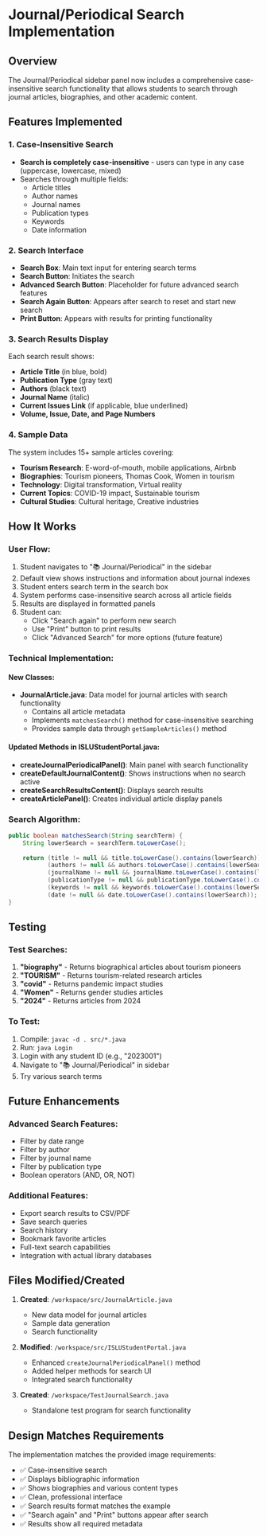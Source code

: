 # Journal/Periodical Search Implementation

## Overview
The Journal/Periodical sidebar panel now includes a comprehensive case-insensitive search functionality that allows students to search through journal articles, biographies, and other academic content.

## Features Implemented

### 1. Case-Insensitive Search
- **Search is completely case-insensitive** - users can type in any case (uppercase, lowercase, mixed)
- Searches through multiple fields:
  - Article titles
  - Author names
  - Journal names
  - Publication types
  - Keywords
  - Date information

### 2. Search Interface
- **Search Box**: Main text input for entering search terms
- **Search Button**: Initiates the search
- **Advanced Search Button**: Placeholder for future advanced search features
- **Search Again Button**: Appears after search to reset and start new search
- **Print Button**: Appears with results for printing functionality

### 3. Search Results Display
Each search result shows:
- **Article Title** (in blue, bold)
- **Publication Type** (gray text)
- **Authors** (black text)
- **Journal Name** (italic)
- **Current Issues Link** (if applicable, blue underlined)
- **Volume, Issue, Date, and Page Numbers**

### 4. Sample Data
The system includes 15+ sample articles covering:
- **Tourism Research**: E-word-of-mouth, mobile applications, Airbnb
- **Biographies**: Tourism pioneers, Thomas Cook, Women in tourism
- **Technology**: Digital transformation, Virtual reality
- **Current Topics**: COVID-19 impact, Sustainable tourism
- **Cultural Studies**: Cultural heritage, Creative industries

## How It Works

### User Flow:
1. Student navigates to "📚 Journal/Periodical" in the sidebar
2. Default view shows instructions and information about journal indexes
3. Student enters search term in the search box
4. System performs case-insensitive search across all article fields
5. Results are displayed in formatted panels
6. Student can:
   - Click "Search again" to perform new search
   - Use "Print" button to print results
   - Click "Advanced Search" for more options (future feature)

### Technical Implementation:

#### New Classes:
- **JournalArticle.java**: Data model for journal articles with search functionality
  - Contains all article metadata
  - Implements `matchesSearch()` method for case-insensitive searching
  - Provides sample data through `getSampleArticles()` method

#### Updated Methods in ISLUStudentPortal.java:
- **createJournalPeriodicalPanel()**: Main panel with search functionality
- **createDefaultJournalContent()**: Shows instructions when no search active
- **createSearchResultsContent()**: Displays search results
- **createArticlePanel()**: Creates individual article display panels

### Search Algorithm:
```java
public boolean matchesSearch(String searchTerm) {
    String lowerSearch = searchTerm.toLowerCase();
    
    return (title != null && title.toLowerCase().contains(lowerSearch)) ||
           (authors != null && authors.toLowerCase().contains(lowerSearch)) ||
           (journalName != null && journalName.toLowerCase().contains(lowerSearch)) ||
           (publicationType != null && publicationType.toLowerCase().contains(lowerSearch)) ||
           (keywords != null && keywords.toLowerCase().contains(lowerSearch)) ||
           (date != null && date.toLowerCase().contains(lowerSearch));
}
```

## Testing

### Test Searches:
1. **"biography"** - Returns biographical articles about tourism pioneers
2. **"TOURISM"** - Returns tourism-related research articles
3. **"covid"** - Returns pandemic impact studies
4. **"Women"** - Returns gender studies articles
5. **"2024"** - Returns articles from 2024

### To Test:
1. Compile: `javac -d . src/*.java`
2. Run: `java Login`
3. Login with any student ID (e.g., "2023001")
4. Navigate to "📚 Journal/Periodical" in sidebar
5. Try various search terms

## Future Enhancements

### Advanced Search Features:
- Filter by date range
- Filter by author
- Filter by journal name
- Filter by publication type
- Boolean operators (AND, OR, NOT)

### Additional Features:
- Export search results to CSV/PDF
- Save search queries
- Search history
- Bookmark favorite articles
- Full-text search capabilities
- Integration with actual library databases

## Files Modified/Created

1. **Created**: `/workspace/src/JournalArticle.java`
   - New data model for journal articles
   - Sample data generation
   - Search functionality

2. **Modified**: `/workspace/src/ISLUStudentPortal.java`
   - Enhanced `createJournalPeriodicalPanel()` method
   - Added helper methods for search UI
   - Integrated search functionality

3. **Created**: `/workspace/TestJournalSearch.java`
   - Standalone test program for search functionality

## Design Matches Requirements

The implementation matches the provided image requirements:
- ✅ Case-insensitive search
- ✅ Displays bibliographic information
- ✅ Shows biographies and various content types
- ✅ Clean, professional interface
- ✅ Search results format matches the example
- ✅ "Search again" and "Print" buttons appear after search
- ✅ Results show all required metadata